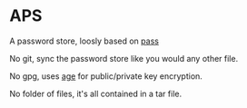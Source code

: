 # APS

A password store, loosly based on [pass](https://www.passwordstore.org)

No git, sync the password store like you would any other file.

No gpg, uses [age](https://age-encryption.org) for public/private key
encryption.

No folder of files, it's all contained in a tar file.
